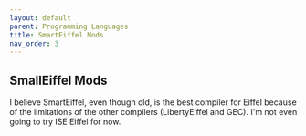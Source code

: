 ```yaml
---
layout: default
parent: Programming Languages
title: SmartEiffel Mods
nav_order: 3
---
```


## SmallEiffel Mods

I believe SmartEiffel, even though old, is the best compiler for Eiffel because of the limitations of the other compilers (LibertyEiffel and GEC).
I'm not even going to try ISE Eiffel for now.